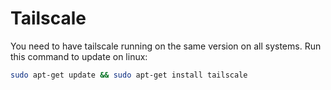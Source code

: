 # Tailscale

You need to have tailscale running on the same version on all systems. Run this command to update on linux:

```sh
sudo apt-get update && sudo apt-get install tailscale
```
